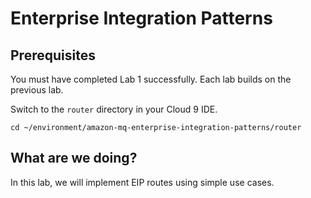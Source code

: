 # Enterprise Integration Patterns 

## Prerequisites

You must have completed Lab 1 successfully. Each lab builds on the previous lab. 

Switch to the `router` directory in your Cloud 9 IDE.

```
cd ~/environment/amazon-mq-enterprise-integration-patterns/router
```

## What are we doing?

In this lab, we will implement EIP routes using simple use cases.


